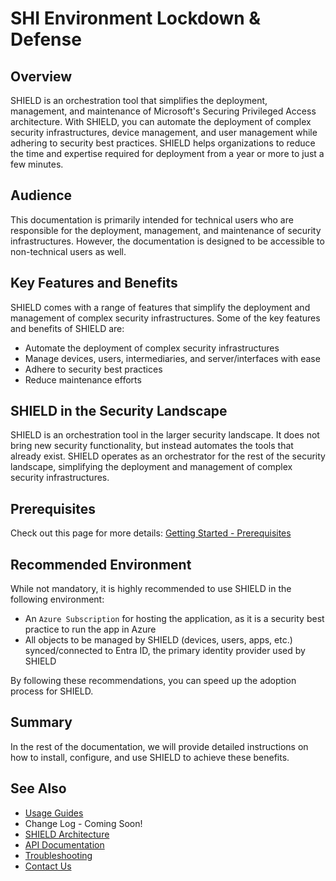 # SHI Environment Lockdown & Defense

## Overview

SHIELD is an orchestration tool that simplifies the deployment, management, and maintenance of Microsoft's Securing Privileged Access architecture. With SHIELD, you can automate the deployment of complex security infrastructures, device management, and user management while adhering to security best practices. SHIELD helps organizations to reduce the time and expertise required for deployment from a year or more to just a few minutes.

## Audience

This documentation is primarily intended for technical users who are responsible for the deployment, management, and maintenance of security infrastructures. However, the documentation is designed to be accessible to non-technical users as well.

## Key Features and Benefits

SHIELD comes with a range of features that simplify the deployment and management of complex security infrastructures. Some of the key features and benefits of SHIELD are:

- Automate the deployment of complex security infrastructures
- Manage devices, users, intermediaries, and server/interfaces with ease
- Adhere to security best practices
- Reduce maintenance efforts

## SHIELD in the Security Landscape

SHIELD is an orchestration tool in the larger security landscape. It does not bring new security functionality, but instead automates the tools that already exist. SHIELD operates as an orchestrator for the rest of the security landscape, simplifying the deployment and management of complex security infrastructures.

## Prerequisites

Check out this page for more details: [Getting Started - Prerequisites](Prerequisites.md)

## Recommended Environment

While not mandatory, it is highly recommended to use SHIELD in the following environment:

- An `Azure Subscription` for hosting the application, as it is a security best practice to run the app in Azure
- All objects to be managed by SHIELD (devices, users, apps, etc.) synced/connected to Entra ID, the primary identity provider used by SHIELD

By following these recommendations, you can speed up the adoption process for SHIELD.

## Summary

In the rest of the documentation, we will provide detailed instructions on how to install, configure, and use SHIELD to achieve these benefits.

## See Also

- [Usage Guides](Usage-Guide.md)
- Change Log - Coming Soon!
- [SHIELD Architecture](Reference/Architecture/index.md)
- [API Documentation](Reference/Development/OpenAPI.md)
- [Troubleshooting](2-Deploy/Troubleshooting.md)
- [Contact Us](https://shilab.com/contact)
